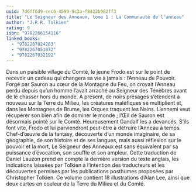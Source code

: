```yaml
---
uuid: 7d6ff6d9-cec6-4599-9c3a-f8422b982ff3
title: "Le Seigneur des Anneaux, tome 1 : La Communauté de l'anneau"
author: "J.R.R. Tolkien"
rating: 9
isbn: "9782266154116"
linked_books:
  - "9782267024203"
  - "9782267051872"
  - "9782267032192"
---
```


Dans un paisible village du Comté, le jeune Frodo est sur le point de recevoir un cadeau qui changera sa vie à jamais : l’Anneau de Pouvoir. Forgé par Sauron au cœur de la Montagne du Feu, on croyait l’Anneau perdu depuis qu’un homme l’avait arraché au Seigneur des Ténèbres avant de le chasser hors du monde. À présent, de noirs présages s’étendent à nouveau sur la Terre du Milieu, les créatures maléfiques se multiplient et, dans les Montagnes de Brume, les Orques traquent les Nains. L’ennemi veut récupérer son bien afin de dominer le monde ; l’Œil de Sauron est désormais pointé sur le Comté. Heureusement Gandalf les a devancés. S’ils font vite, Frodo et lui parviendront peut-être à détruire l’Anneau à temps. Chef-d’œuvre de la fantasy, découverte d’un monde imaginaire, de sa géographie, de son histoire et de ses langues, mais aussi réflexion sur le pouvoir et la mort, Le Seigneur des Anneaux est sans équivalent par sa puissance d’évocation, son souffle et son ampleur. Cette traduction de Daniel Lauzon prend en compte la dernière version du texte anglais, les indications laissées par Tolkien à l’intention des traducteurs et les découvertes permises par les publications posthumes proposées par Christopher Tolkien. Ce volume contient 18 illustrations d’Alan Lee, ainsi que deux cartes en couleur de la Terre du Milieu et du Comté.